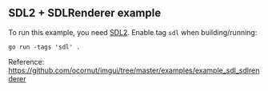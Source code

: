 ## SDL2 + SDLRenderer example

To run this example, you need [SDL2](https://github.com/veandco/go-sdl2). Enable tag `sdl` when building/running:

    go run -tags 'sdl' .

Reference: https://github.com/ocornut/imgui/tree/master/examples/example_sdl_sdlrenderer